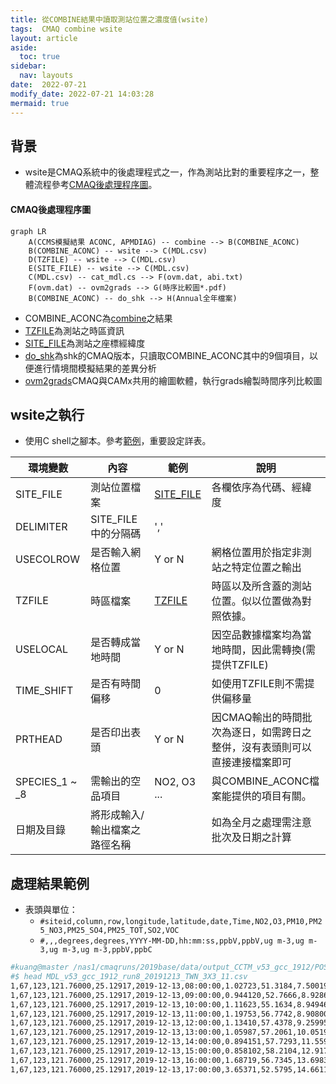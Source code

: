 ```yaml
---
title: 從COMBINE結果中讀取測站位置之濃度值(wsite)
tags:  CMAQ combine wsite
layout: article
aside:
  toc: true
sidebar:
  nav: layouts
date:  2022-07-21
modify_date: 2022-07-21 14:03:28
mermaid: true
---
```

## 背景
- wsite是CMAQ系統中的後處理程式之一，作為測站比對的重要程序之一，整體流程參考[CMAQ後處理程序圖][cmaq_pp]。

#### CMAQ後處理程序圖

```mermaid
graph LR
    A(CCMS模擬結果 ACONC, APMDIAG) -- combine --> B(COMBINE_ACONC)
    B(COMBINE_ACONC) -- wsite --> C(MDL.csv)
    D(TZFILE) -- wsite --> C(MDL.csv)
    E(SITE_FILE) -- wsite --> C(MDL.csv)
    C(MDL.csv) -- cat_mdl.cs --> F(ovm.dat, abi.txt)
    F(ovm.dat) -- ovm2grads --> G(時序比較圖*.pdf)
    B(COMBINE_ACONC) -- do_shk --> H(Annual全年檔案)
```
- COMBINE_ACONC為[combine][0]之結果
- [TZFILE][1]為測站之時區資訊
- [SITE_FILE][2]為測站之座標經緯度
- [do_shk][3]為shk的CMAQ版本，只讀取COMBINE_ACONC其中的9個項目，以便進行情境間模擬結果的差異分析
- [ovm2grads][4]CMAQ與CAMx共用的繪圖軟體，執行grads繪製時間序列比較圖

## wsite之執行
- 使用C shell之腳本。參考[範例](https://github.com/sinotec2/Focus-on-Air-Quality/blob/main/GridModels/POST/run_wsiteMM_DM.csh)，重要設定詳表。

環境變數|內容|範例|說明
-|-|-|-
SITE_FILE|測站位置檔案|[SITE_FILE][2]|各欄依序為代碼、經緯度
DELIMITER|SITE_FILE中的分隔碼|','|
USECOLROW|是否輸入網格位置|Y or N|網格位置用於指定非測站之特定位置之輸出
TZFILE|時區檔案|[TZFILE][1]|時區以及所含蓋的測站位置。似以位置做為對照依據。
USELOCAL|是否轉成當地時間|Y or N|因空品數據檔案均為當地時間，因此需轉換(需提供TZFILE)
TIME_SHIFT|是否有時間偏移|0|如使用TZFILE則不需提供偏移量
PRTHEAD|是否印出表頭|Y or N|因CMAQ輸出的時間批次為逐日，如需跨日之整併，沒有表頭則可以直接連接檔案即可
SPECIES_1 \~ _8|需輸出的空品項目|NO2, O3 ...|與COMBINE_ACONC檔案能提供的項目有關。
日期及目錄|將形成輸入/輸出檔案之路徑名稱||如為全月之處理需注意批次及日期之計算

## 處理結果範例
- 表頭與單位：
  - `#siteid,column,row,longitude,latitude,date,Time,NO2,O3,PM10,PM25_NO3,PM25_SO4,PM25_TOT,SO2,VOC`
  - `#,,,degrees,degrees,YYYY-MM-DD,hh:mm:ss,ppbV,ppbV,ug m-3,ug m-3,ug m-3,ug m-3,ppbV,ppbC`

```bash
#kuang@master /nas1/cmaqruns/2019base/data/output_CCTM_v53_gcc_1912/POST
#$ head MDL_v53_gcc_1912_run8_20191213_TWN_3X3_11.csv
1,67,123,121.76000,25.12917,2019-12-13,08:00:00,1.02723,51.3184,7.50019,0.175134,1.56280,2.76559,0.555427,32.3832
1,67,123,121.76000,25.12917,2019-12-13,09:00:00,0.944120,52.7666,8.92861,0.228861,1.86836,3.33290,0.564609,37.7919
1,67,123,121.76000,25.12917,2019-12-13,10:00:00,1.11623,55.1634,8.94946,0.257773,1.92936,3.44453,0.607844,41.4572
1,67,123,121.76000,25.12917,2019-12-13,11:00:00,1.19753,56.7742,8.90800,0.286768,1.93465,3.47001,0.641612,43.4753
1,67,123,121.76000,25.12917,2019-12-13,12:00:00,1.13410,57.4378,9.25995,0.305955,2.08238,3.69498,0.637530,40.1752
1,67,123,121.76000,25.12917,2019-12-13,13:00:00,1.05987,57.2061,10.0519,0.325520,2.20966,3.92011,0.616549,35.6871
1,67,123,121.76000,25.12917,2019-12-13,14:00:00,0.894151,57.7293,11.5595,0.337469,2.51903,4.42539,0.515709,35.2418
1,67,123,121.76000,25.12917,2019-12-13,15:00:00,0.858102,58.2104,12.9172,0.335769,2.85085,4.94081,0.432728,34.8016
1,67,123,121.76000,25.12917,2019-12-13,16:00:00,1.68719,56.7345,13.6983,0.562962,2.85162,5.29834,0.598501,45.2929
1,67,123,121.76000,25.12917,2019-12-13,17:00:00,3.65371,52.5795,14.6611,0.946677,2.68778,5.71838,1.02006,62.0621
```

[cmaq_pp]: <https://github.com/sinotec2/FAQ/blob/main/_posts/2022-07-21-wsite.md#cmaq後處理程序圖> "CMAQ後處理程序圖"
[0]: <https://sinotec2.github.io/Focus-on-Air-Quality/GridModels/POST/run_combMM_R_DM/> "CMAQ綜合空品項目之計算(combine)"
[1]: <https://github.com/sinotec2/Focus-on-Air-Quality/blob/main/GridModels/POST/tz.csv> "測站時區清單檔案"
[2]: <https://github.com/sinotec2/Focus-on-Air-Quality/blob/main/GridModels/POST/sites.txt> "測站編號(代碼)及座標"
[3]: <https://sinotec2.github.io/FAQ/2022/07/19/shk.html#do_shk> "將全年的combine結果一次提取"
[4]: <> ""
